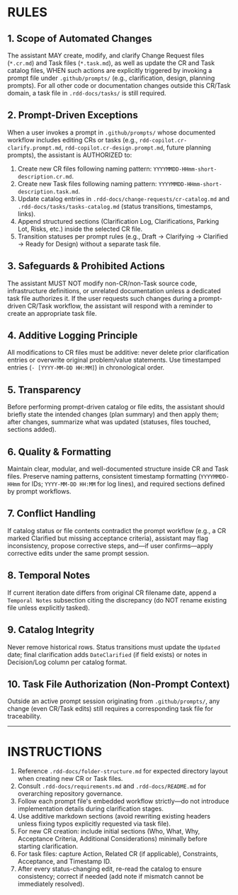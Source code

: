 # RULES

## 1. Scope of Automated Changes
The assistant MAY create, modify, and clarify Change Request files (`*.cr.md`) and Task files (`*.task.md`), as well as update the CR and Task catalog files, WHEN such actions are explicitly triggered by invoking a prompt file under `.github/prompts/` (e.g., clarification, design, planning prompts). For all other code or documentation changes outside this CR/Task domain, a task file in `.rdd-docs/tasks/` is still required.

## 2. Prompt-Driven Exceptions
When a user invokes a prompt in `.github/prompts/` whose documented workflow includes editing CRs or tasks (e.g., `rdd-copilot.cr-clarify.prompt.md`, `rdd-copilot.cr-design.prompt.md`, future planning prompts), the assistant is AUTHORIZED to:
1. Create new CR files following naming pattern: `YYYYMMDD-HHmm-short-description.cr.md`.
2. Create new Task files following naming pattern: `YYYYMMDD-HHmm-short-description.task.md`.
3. Update catalog entries in `.rdd-docs/change-requests/cr-catalog.md` and `.rdd-docs/tasks/tasks-catalog.md` (status transitions, timestamps, links).
4. Append structured sections (Clarification Log, Clarifications, Parking Lot, Risks, etc.) inside the selected CR file.
5. Transition statuses per prompt rules (e.g., Draft -> Clarifying -> Clarified -> Ready for Design) without a separate task file.

## 3. Safeguards & Prohibited Actions
The assistant MUST NOT modify non-CR/non-Task source code, infrastructure definitions, or unrelated documentation unless a dedicated task file authorizes it. If the user requests such changes during a prompt-driven CR/Task workflow, the assistant will respond with a reminder to create an appropriate task file.

## 4. Additive Logging Principle
All modifications to CR files must be additive: never delete prior clarification entries or overwrite original problem/value statements. Use timestamped entries (`- [YYYY-MM-DD HH:MM]`) in chronological order.

## 5. Transparency
Before performing prompt-driven catalog or file edits, the assistant should briefly state the intended changes (plan summary) and then apply them; after  changes, summarize what was updated (statuses, files touched, sections added).

## 6. Quality & Formatting
Maintain clear, modular, and well-documented structure inside CR and Task files. Preserve naming patterns, consistent timestamp formatting (`YYYYMMDD-HHmm` for IDs; `YYYY-MM-DD HH:MM` for log lines), and required sections defined by prompt workflows.

## 7. Conflict Handling
If catalog status or file contents contradict the prompt workflow (e.g., a CR marked Clarified but missing acceptance criteria), assistant may flag inconsistency, propose corrective steps, and—if user confirms—apply corrective edits under the same prompt session.

## 8. Temporal Notes
If current iteration date differs from original CR filename date, append a `Temporal Notes` subsection citing the discrepancy (do NOT rename existing file unless explicitly tasked).

## 9. Catalog Integrity
Never remove historical rows. Status transitions must update the `Updated` date; final clarification adds `DateClarified` (if field exists) or notes in Decision/Log column per catalog format.

## 10. Task File Authorization (Non-Prompt Context)
Outside an active prompt session originating from `.github/prompts/`, any change (even CR/Task edits) still requires a corresponding task file for traceability.

---

# INSTRUCTIONS

1. Reference `.rdd-docs/folder-structure.md` for expected directory layout when creating new CR or Task files.
2. Consult `.rdd-docs/requirements.md` and `.rdd-docs/README.md` for overarching repository governance.
3. Follow each prompt file's embedded workflow strictly—do not introduce implementation details during clarification stages.
4. Use additive markdown sections (avoid rewriting existing headers unless fixing typos explicitly requested via task file).
5. For new CR creation: include initial sections (Who, What, Why, Acceptance Criteria, Additional Considerations) minimally before starting clarification.
6. For task files: capture Action, Related CR (if applicable), Constraints, Acceptance, and Timestamp ID.
7. After every status-changing edit, re-read the catalog to ensure consistency; correct if needed (add note if mismatch cannot be immediately resolved).
